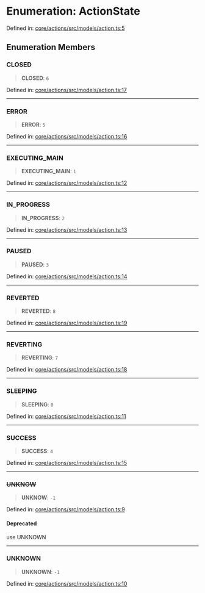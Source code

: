 # Enumeration: ActionState

Defined in: [core/actions/src/models/action.ts:5](https://github.com/LaWebcapsule/orbits/blob/16daa2c81130dfaec35510d05d968dad2f9e4678/core/actions/src/models/action.ts#L5)

## Enumeration Members

### CLOSED

> **CLOSED**: `6`

Defined in: [core/actions/src/models/action.ts:17](https://github.com/LaWebcapsule/orbits/blob/16daa2c81130dfaec35510d05d968dad2f9e4678/core/actions/src/models/action.ts#L17)

***

### ERROR

> **ERROR**: `5`

Defined in: [core/actions/src/models/action.ts:16](https://github.com/LaWebcapsule/orbits/blob/16daa2c81130dfaec35510d05d968dad2f9e4678/core/actions/src/models/action.ts#L16)

***

### EXECUTING\_MAIN

> **EXECUTING\_MAIN**: `1`

Defined in: [core/actions/src/models/action.ts:12](https://github.com/LaWebcapsule/orbits/blob/16daa2c81130dfaec35510d05d968dad2f9e4678/core/actions/src/models/action.ts#L12)

***

### IN\_PROGRESS

> **IN\_PROGRESS**: `2`

Defined in: [core/actions/src/models/action.ts:13](https://github.com/LaWebcapsule/orbits/blob/16daa2c81130dfaec35510d05d968dad2f9e4678/core/actions/src/models/action.ts#L13)

***

### PAUSED

> **PAUSED**: `3`

Defined in: [core/actions/src/models/action.ts:14](https://github.com/LaWebcapsule/orbits/blob/16daa2c81130dfaec35510d05d968dad2f9e4678/core/actions/src/models/action.ts#L14)

***

### REVERTED

> **REVERTED**: `8`

Defined in: [core/actions/src/models/action.ts:19](https://github.com/LaWebcapsule/orbits/blob/16daa2c81130dfaec35510d05d968dad2f9e4678/core/actions/src/models/action.ts#L19)

***

### REVERTING

> **REVERTING**: `7`

Defined in: [core/actions/src/models/action.ts:18](https://github.com/LaWebcapsule/orbits/blob/16daa2c81130dfaec35510d05d968dad2f9e4678/core/actions/src/models/action.ts#L18)

***

### SLEEPING

> **SLEEPING**: `0`

Defined in: [core/actions/src/models/action.ts:11](https://github.com/LaWebcapsule/orbits/blob/16daa2c81130dfaec35510d05d968dad2f9e4678/core/actions/src/models/action.ts#L11)

***

### SUCCESS

> **SUCCESS**: `4`

Defined in: [core/actions/src/models/action.ts:15](https://github.com/LaWebcapsule/orbits/blob/16daa2c81130dfaec35510d05d968dad2f9e4678/core/actions/src/models/action.ts#L15)

***

### ~~UNKNOW~~

> **UNKNOW**: `-1`

Defined in: [core/actions/src/models/action.ts:9](https://github.com/LaWebcapsule/orbits/blob/16daa2c81130dfaec35510d05d968dad2f9e4678/core/actions/src/models/action.ts#L9)

#### Deprecated

use UNKNOWN

***

### UNKNOWN

> **UNKNOWN**: `-1`

Defined in: [core/actions/src/models/action.ts:10](https://github.com/LaWebcapsule/orbits/blob/16daa2c81130dfaec35510d05d968dad2f9e4678/core/actions/src/models/action.ts#L10)
